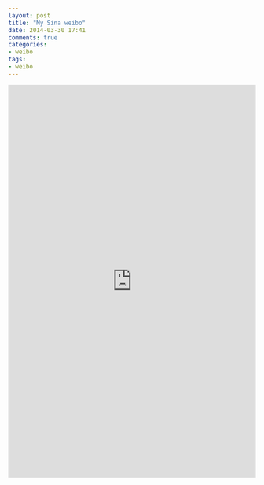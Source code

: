 ```yaml
---
layout: post
title: "My Sina weibo"
date: 2014-03-30 17:41
comments: true
categories: 
- weibo
tags:
- weibo
---
```


<iframe width="100%" height="800" class="share_self"  frameborder="0" scrolling="no" src="http://widget.weibo.com/weiboshow/index.php?language=&width=0&height=800&fansRow=2&ptype=1&speed=0&skin=5&isTitle=1&noborder=1&isWeibo=1&isFans=0&uid=1243844290&verifier=4e75a0a5&dpc=1"></iframe>